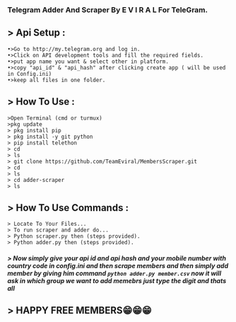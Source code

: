 ### Telegram Adder And Scraper By **E V I R A L** For TeleGram.

## > Api Setup :
```
•>Go to http://my.telegram.org and log in.
•>Click on API development tools and fill the required fields.
•>put app name you want & select other in platform.
•>copy "api_id" & "api_hash" after clicking create app ( will be used in Config.ini)
•>keep all files in one folder.
```
## > How To Use :
```
>Open Terminal (cmd or turmux)
>pkg update
> pkg install pip
> pkg install -y git python
> pip install telethon
> cd
> ls
> git clone https://github.com/TeamEviral/MembersScraper.git
> cd
> ls
> cd adder-scraper
> ls
```
## > How To Use Commands :
```
> Locate To Your Files...
> To run scraper and adder do...
> Python scraper.py then (steps provided).
> Python adder.py then (steps provided).
```

##### > Now simply give your api id and api hash and your mobile number with country code in config.ini and then scrape members and then simply add member by giving him command `python adder.py member.csv` now it will ask in which group we want to add memebrs just type the digit and thats all 

## > HAPPY FREE MEMBERS😁😁😁
